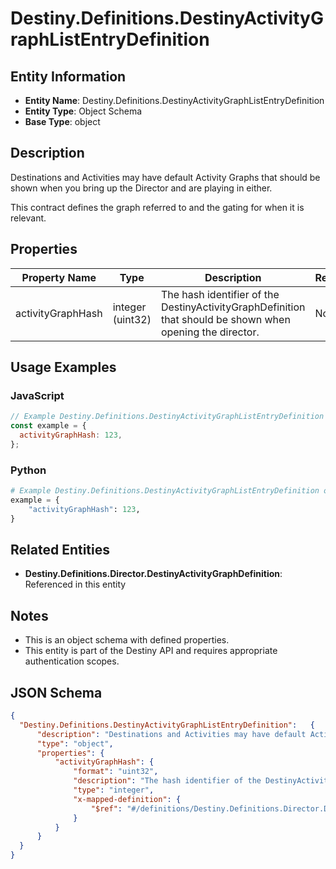 # Destiny.Definitions.DestinyActivityGraphListEntryDefinition

## Entity Information
- **Entity Name**: Destiny.Definitions.DestinyActivityGraphListEntryDefinition
- **Entity Type**: Object Schema
- **Base Type**: object

## Description
Destinations and Activities may have default Activity Graphs that should be shown when you bring up the Director and are playing in either.
This contract defines the graph referred to and the gating for when it is relevant.

## Properties

| Property Name | Type | Description | Required |
|---------------|------|-------------|----------|
| activityGraphHash | integer (uint32) | The hash identifier of the DestinyActivityGraphDefinition that should be shown when opening the director. | No |

## Usage Examples

### JavaScript
```javascript
// Example Destiny.Definitions.DestinyActivityGraphListEntryDefinition object
const example = {
  activityGraphHash: 123,
};
```

### Python
```python
# Example Destiny.Definitions.DestinyActivityGraphListEntryDefinition object
example = {
    "activityGraphHash": 123,
}
```

## Related Entities
- **Destiny.Definitions.Director.DestinyActivityGraphDefinition**: Referenced in this entity

## Notes
- This is an object schema with defined properties.
- This entity is part of the Destiny API and requires appropriate authentication scopes.

## JSON Schema
```json
{
  "Destiny.Definitions.DestinyActivityGraphListEntryDefinition":   {
      "description": "Destinations and Activities may have default Activity Graphs that should be shown when you bring up the Director and are playing in either.\r\nThis contract defines the graph referred to and the gating for when it is relevant.",
      "type": "object",
      "properties": {
          "activityGraphHash": {
              "format": "uint32",
              "description": "The hash identifier of the DestinyActivityGraphDefinition that should be shown when opening the director.",
              "type": "integer",
              "x-mapped-definition": {
                  "$ref": "#/definitions/Destiny.Definitions.Director.DestinyActivityGraphDefinition"
              }
          }
      }
  }
}
```
